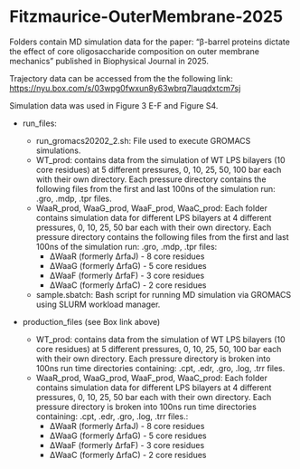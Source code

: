 # Fitzmaurice-OuterMembrane-2025

Folders contain MD simulation data for the paper: “β-barrel proteins dictate the effect of core oligosaccharide composition on outer membrane mechanics” published in Biophysical Journal in 2025. 

Trajectory data can be accessed from the the following link: https://nyu.box.com/s/03wpg0fwxun8y63wbrq7lauqdxtcm7sj

Simulation data was used in Figure 3 E-F and Figure S4.


* run_files:
  * run_gromacs20202_2.sh: File used to execute GROMACS simulations.
  * WT_prod: contains data from the simulation of WT LPS bilayers (10 core residues) at 5 different pressures, 0, 10, 25, 50, 100 bar each with their own directory. Each pressure directory contains the following files from the first and last 100ns of the simulation run: .gro, .mdp, .tpr files.
  * WaaR_prod, WaaG_prod, WaaF_prod, WaaC_prod: Each folder contains simulation data for different LPS bilayers at 4 different pressures, 0, 10, 25, 50 bar each with their own directory. Each pressure directory contains the following files from the first and last 100ns of the simulation run: .gro, .mdp, .tpr files:
    * ΔWaaR (formerly ΔrfaJ) -  8 core residues
    * ΔWaaG (formerly ΔrfaG) - 5 core residues
    * ΔWaaF (formerly ΔrfaF) -  3 core residues
    * ΔWaaC (formerly ΔrfaC) - 2 core residues
  * sample.sbatch:  Bash script for running MD simulation via GROMACS using SLURM workload manager.

* production_files (see Box link above)
  * WT_prod: contains data from the simulation of WT LPS bilayers (10 core residues) at 5 different pressures, 0, 10, 25, 50, 100 bar each with their own directory. Each pressure directory is broken into 100ns run time directories containing: .cpt, .edr, .gro, .log, .trr files.
  * WaaR_prod, WaaG_prod, WaaF_prod, WaaC_prod: Each folder contains simulation data for different LPS bilayers at 4 different pressures, 0, 10, 25, 50 bar each with their own directory. Each pressure directory is broken into 100ns run time directories containing: .cpt, .edr, .gro, .log, .trr files.:
    * ΔWaaR (formerly ΔrfaJ) -  8 core residues
    * ΔWaaG (formerly ΔrfaG) - 5 core residues
    * ΔWaaF (formerly ΔrfaF) -  3 core residues
    * ΔWaaC (formerly ΔrfaC) - 2 core residues

